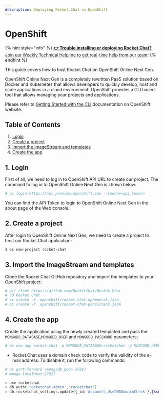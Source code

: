 ```yaml
---
description: Deploying Rocket.Chat on OpenShift
---
```


# OpenShift

{% hint style="info" %}
[**👉 Trouble installing or deploying Rocket.Chat?** Join our Weekly Technical Helpline to get real-time help from our team](https://app.livestorm.co/rocket-chat/rocketchats-weekly-technical-helpline?type=detailed)!
{% endhint %}

This guide covers how to host Rocket.Chat on OpenShift Online Next Gen.

OpenShift Online Next Gen is a completely rewritten PaaS solution based on Docker and Kubernetes that allows developers to quickly develop, host and scale applications in a cloud environment. OpenShift provides a CLI based tool that allows managing your projects and applications.

Please refer to [Getting Started with the CLI](https://docs.openshift.com/container-platform/4.7/cli\_reference/openshift\_cli/getting-started-cli.html) documentation on OpenShift website.

## Table of Contents

1. [Login](openshift.md#1-login)
2. [Create a project](openshift.md#2-create-a-project)
3. [Import the ImageStream and templates](openshift.md#3-import-the-imagestream-and-templates)
4. [Create the app](openshift.md#4-create-the-app)

## 1. Login

First of all, we need to log in to OpenShift API URL to create our project. The command to log in to OpenShift Online Next Gen is shown below:

```bash
# oc login https://api.preview.openshift.com --token=<api_token>
```

You can find the API Token to login to OpenShift Online Next Gen in the about page of the Web console.

## 2. Create a project

After login to OpenShift Online Next Gen, we need to create a project to host our Rocket.Chat application:

```bash
$ oc new-project rocket-chat
```

## 3. Import the ImageStream and templates

Clone the Rocket.Chat GitHub repository and import the templates to your OpenShift project:

```bash
# git clone https://github.com/RocketChat/Rocket.Chat
# cd Rocket.Chat
# oc create -f .openshift/rocket-chat-ephemeral.json
# oc create -f .openshift/rocket-chat-persistent.json
```

## 4. Create the app

Create the application using the newly created templated and pass the `MONGODB_DATABASE`,`MONGODB_USER` and `MONGODB_PASSWORD` parameters:

```bash
# oc new-app rocket-chat -p MONGODB_DATABASE=rocketchat -p MONGODB_USER=rocketchat-admin -p MONGODB_PASSWORD=rocketchat
```

* Rocket.Chat uses a domain check code to verify the validity of the e-mail address. To disable it, run the following commands:

```bash
# oc port-forward <mongodb_pod> 27017
# mongo localhost:27017

> use rocketchat
> db.auth('rocketchat-admin','rocketchat')
> db.rocketchat_settings.update({_id:'Accounts_UseDNSDomainCheck'},{$set:{value:false}})
```
